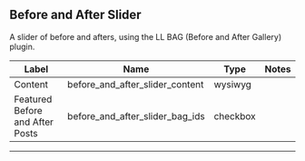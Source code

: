 ## Before and After Slider
A slider of before and afters, using the LL BAG (Before and After Gallery) plugin.

<table class="ll-fields-table">
  <thead>
    <th>Label</th>
    <th>Name</th>
    <th>Type</th>
    <th>Notes</th>
  </thead>
  <tbody>
        <tr>
          <td>Content</td>
          <td>before_and_after_slider_content</td>
          <td>wysiwyg</td>
          <td></td>
        </tr>
        <tr>
          <td>Featured Before and After Posts</td>
          <td>before_and_after_slider_bag_ids</td>
          <td>checkbox</td>
          <td></td>
        </tr>
  </tbody>
</table>

***